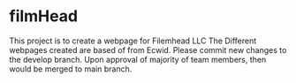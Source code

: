 # filmHead
This project is to create a webpage for Filemhead LLC
The Different webpages created are based of from Ecwid.
Please commit new changes to the develop branch.
Upon approval of majority of team members, then would be merged to main branch.
